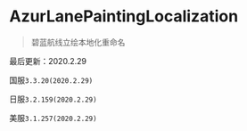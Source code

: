 # AzurLanePaintingLocalization
> 碧蓝航线立绘本地化重命名

最后更新：2020.2.29

国服`3.3.20(2020.2.29)`

日服`3.2.159(2020.2.29)`

美服`3.1.257(2020.2.29)`